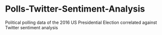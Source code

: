 # Polls-Twitter-Sentiment-Analysis
Political polling data of the 2016 US Presidential Election correlated against Twitter sentiment analysis
